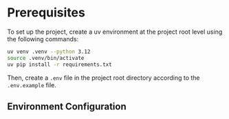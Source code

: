 # Prerequisites
To set up the project, create a uv environment at the project root level using the following commands:
```bash
uv venv .venv --python 3.12
source .venv/bin/activate
uv pip install -r requirements.txt
```

Then, create a `.env` file in the project root directory according to the `.env.example` file.

## Environment Configuration